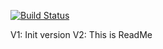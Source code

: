 [![Build Status](https://travis-ci.com/lexel225/Hello_C.svg?branch=master)](https://travis-ci.com/lexel225/Hello_C)

V1: Init version
V2: This is ReadMe
